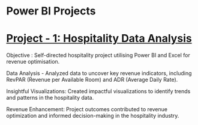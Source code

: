 # Power BI Projects 

# [Project - 1: Hospitality Data Analysis](https://jigneshs6701.github.io/Jignesh_Sharma_Portfolio/)

Objective : Self-directed hospitality project utilising Power BI and Excel for revenue optimisation.

Data Analysis - Analyzed  data to uncover key revenue indicators, including RevPAR (Revenue per Available Room) and ADR (Average Daily Rate).

Insightful Visualizations: Created impactful visualizations to identify trends and patterns in the hospitality data.

Revenue Enhancement: Project outcomes contributed to revenue optimization and informed decision-making in the hospitality industry.
